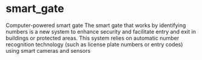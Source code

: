 # smart_gate
Computer-powered smart gate
The smart gate that works by identifying numbers is a new system to enhance security and facilitate entry and exit in buildings or protected areas. This system relies on automatic number recognition technology (such as license plate numbers or entry codes) using smart cameras and sensors
